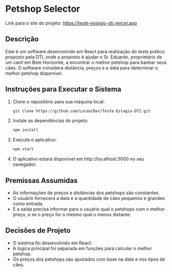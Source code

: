 # Petshop Selector

Link para o site do projeto: https://teste-estagio-dti.vercel.app

## Descrição

Este é um software desenvolvido em React para realização do teste prático proposto pela DTI, onde a proposto é ajudar o Sr. Eduardo, proprietário de um canil em Belo Horizonte, a encontrar o melhor petshop para banhar seus cães. O software considera distância, preços e a data para determinar o melhor petshop disponível.

## Instruções para Executar o Sistema

1. Clone o repositório para sua máquina local:
   ```bash
   git clone https://github.com/LucasCBar/Teste-Estagio-DTI.git

2. Instale as dependências do projeto:
   
   ```bash
   npm install 

3. Execute o aplicativo:

   ```bash
   npm start

5. O aplicativo estará disponível em http://localhost:3000 no seu navegador.

## Premissas Assumidas
- As informações de preços e distâncias dos petshops são constantes.
- O usuário fornecerá a data e a quantidade de cães pequenos e grandes como entrada.
- E a saída precisa informar para o usuário qual o petshops com o melhor preço, e se o preço for o mesmo qual o menos distante.

## Decisões de Projeto
- O sistema foi desenvolvido em React.
- A lógica principal foi separada em funções para calcular o melhor petshop.
- Os preços dos petshops são ajustados com base na data e nos tipos de cães.

